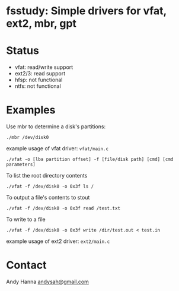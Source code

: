 fsstudy: Simple drivers for vfat, ext2, mbr, gpt
==

# Status

* vfat: read/write support
* ext2/3: read support
* hfsp: not functional
* ntfs: not functional

# Examples

Use mbr to determine a disk's partitions:

	./mbr /dev/disk0

example usage of vfat driver: `vfat/main.c`

	./vfat -o [lba partition offset] -f [file/disk path] [cmd] [cmd parameters]
	
To list the root directory contents

	./vfat -f /dev/disk0 -o 0x3f ls /
	
To output a file's contents to stout

	./vfat -f /dev/disk0 -o 0x3f read /test.txt
	
To write to a file

	./vfat -f /dev/disk0 -o 0x3f write /dir/test.out < test.in

example usage of ext2 driver: `ext2/main.c`

# Contact

Andy Hanna
andysah@gmail.com

